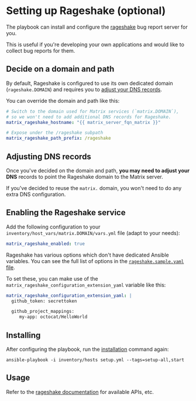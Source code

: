 # Setting up Rageshake (optional)

The playbook can install and configure the [rageshake](https://github.com/matrix-org/rageshake) bug report server for you.

This is useful if you're developing your own applications and would like to collect bug reports for them.


## Decide on a domain and path

By default, Rageshake is configured to use its own dedicated domain (`rageshake.DOMAIN`) and requires you to [adjust your DNS records](#adjusting-dns-records).

You can override the domain and path like this:

```yaml
# Switch to the domain used for Matrix services (`matrix.DOMAIN`),
# so we won't need to add additional DNS records for Rageshake.
matrix_rageshake_hostname: "{{ matrix_server_fqn_matrix }}"

# Expose under the /rageshake subpath
matrix_rageshake_path_prefix: /rageshake
```


## Adjusting DNS records

Once you've decided on the domain and path, **you may need to adjust your DNS** records to point the Rageshake domain to the Matrix server.

If you've decided to reuse the `matrix.` domain, you won't need to do any extra DNS configuration.


## Enabling the Rageshake service

Add the following configuration to your `inventory/host_vars/matrix.DOMAIN/vars.yml` file (adapt to your needs):

```yaml
matrix_rageshake_enabled: true
```

Rageshake has various options which don't have dedicated Ansible variables. You can see the full list of options in the [`rageshake.sample.yaml` file](https://github.com/matrix-org/rageshake/blob/master/rageshake.sample.yaml).

To set these, you can make use of the  `matrix_rageshake_configuration_extension_yaml` variable like this:

```yaml
matrix_rageshake_configuration_extension_yaml: |
  github_token: secrettoken

  github_project_mappings:
     my-app: octocat/HelloWorld
```


## Installing

After configuring the playbook, run the [installation](installing.md) command again:

```
ansible-playbook -i inventory/hosts setup.yml --tags=setup-all,start
```


## Usage

Refer to the [rageshake documentation](https://github.com/matrix-org/rageshake) for available APIs, etc.
